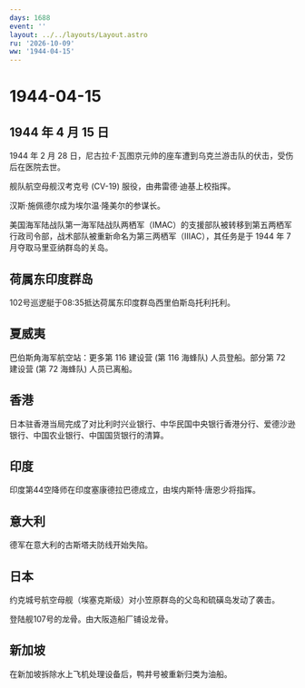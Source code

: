 ```yaml
---
days: 1688
event: ''
layout: ../../layouts/Layout.astro
ru: '2026-10-09'
ww: '1944-04-15'
---
```


# 1944-04-15

## 1944 年 4 月 15 日

1944 年 2 月 28
日，尼古拉·F·瓦图京元帅的座车遭到乌克兰游击队的伏击，受伤后在医院去世。

舰队航空母舰汉考克号 (CV-19) 服役，由弗雷德·迪基上校指挥。

汉斯·施佩德尔成为埃尔温·隆美尔的参谋长。

美国海军陆战队第一海军陆战队两栖军（IMAC）的支援部队被转移到第五两栖军行政司令部，战术部队被重新命名为第三两栖军（IIIAC），其任务是于
1944 年 7 月夺取马里亚纳群岛的关岛。

## 荷属东印度群岛

102号巡逻艇于08:35抵达荷属东印度群岛西里伯斯岛托利托利。

## 夏威夷

巴伯斯角海军航空站：更多第 116 建设营 (第 116 海蜂队) 人员登船。部分第
72 建设营 (第 72 海蜂队) 人员已离船。

## 香港

日本驻香港当局完成了对比利时兴业银行、中华民国中央银行香港分行、爱德沙逊银行、中国农业银行、中国国货银行的清算。

## 印度

印度第44空降师在印度塞康德拉巴德成立，由埃内斯特·唐恩少将指挥。

## 意大利

德军在意大利的古斯塔夫防线开始失陷。

## 日本

约克城号航空母舰（埃塞克斯级）对小笠原群岛的父岛和硫磺岛发动了袭击。

登陆舰107号的龙骨。由大阪造船厂铺设龙骨。

## 新加坡

在新加坡拆除水上飞机处理设备后，鸭井号被重新归类为油船。